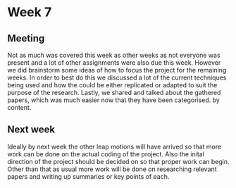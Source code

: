 # Week 7
## Meeting
Not as much was covered this week as other weeks as not everyone was present and a lot of other assignments were also due this week. However we did brainstorm some ideas of how to focus the project for the remaining weeks. In order to best do this we discussed a lot of the current techniques being used and how the could be either replicated or adapted to suit the purpose of the research. Lastly, we shared and talked about the gathered papers, which was much easier now that they have been categorised. by content.

## Next week
Ideally by next week the other leap motions will have arrived so that more work can be done on the actual coding of the project. Also the inital direction of the project should be decided on so that proper work can begin. Other than that as usual more work will be done on researching relevant papers and writing up summaries or key points of each.
